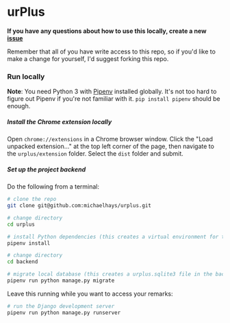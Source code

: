 # urPlus

**If you have any questions about how to use this locally, create a new [issue](https://github.com/michaelhays/urplus/issues)**

Remember that all of you have write access to this repo, so if you'd like to make a change for yourself, I'd suggest forking this repo.

### Run locally

**Note**: You need Python 3 with [Pipenv](https://github.com/pypa/pipenv) installed globally. It's not too hard to figure out Pipenv if you're not familiar with it. `pip install pipenv` should be enough.

##### Install the Chrome extension locally

Open `chrome://extensions` in a Chrome browser window. Click the "Load unpacked extension..." at the top left corner of the page, then navigate to the `urplus/extension` folder. Select the `dist` folder and submit.

##### Set up the project backend

Do the following from a terminal:
``` bash
# clone the repo
git clone git@github.com:michaelhays/urplus.git

# change directory
cd urplus

# install Python dependencies (this creates a virtual environment for the project, which is a good thing)
pipenv install

# change directory
cd backend

# migrate local database (this creates a urplus.sqlite3 file in the backend directory, which stores your remarks)
pipenv run python manage.py migrate
```

Leave this running while you want to access your remarks:
``` bash
# run the Django development server
pipenv run python manage.py runserver
```

